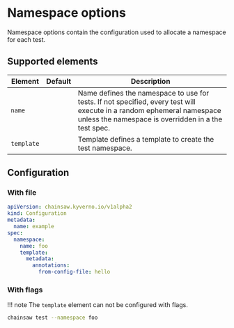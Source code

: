 # Namespace options

Namespace options contain the configuration used to allocate a namespace for each test.

## Supported elements

| Element | Default | Description |
|---|---|---|
| `name` | | Name defines the namespace to use for tests. If not specified, every test will execute in a random ephemeral namespace unless the namespace is overridden in a the test spec. |
| `template` | | Template defines a template to create the test namespace. |

## Configuration

### With file

```yaml
apiVersion: chainsaw.kyverno.io/v1alpha2
kind: Configuration
metadata:
  name: example
spec:
  namespace:
    name: foo
    template:
      metadata:
        annotations:
          from-config-file: hello
```

### With flags

!!! note
    The `template` element can not be configured with flags.

```bash
chainsaw test --namespace foo
```
